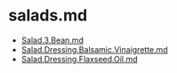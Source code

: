 # salads.md 

- [Salad.3.Bean.md](Salad.3.Bean.md)
- [Salad.Dressing.Balsamic.Vinaigrette.md](Salad.Dressing.Balsamic.Vinaigrette.md)
- [Salad.Dressing.Flaxseed.Oil.md](Salad.Dressing.Flaxseed.Oil.md)
